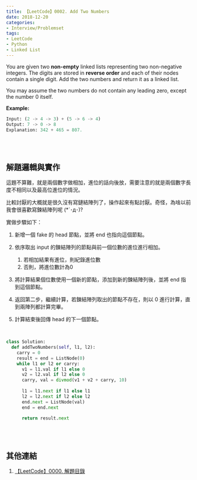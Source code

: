 ```yaml
---
title: 【LeetCode】0002. Add Two Numbers
date: 2018-12-20
categories:
- Interview/Problemset
tags:
- LeetCode
- Python
- Linked List
--- 
```


You are given two **non-empty** linked lists representing two non-negative integers. The digits are stored in **reverse order** and each of their nodes contain a single digit. Add the two numbers and return it as a linked list.

You may assume the two numbers do not contain any leading zero, except the number 0 itself.
<!--more-->

**Example:**
```python
Input: (2 -> 4 -> 3) + (5 -> 6 -> 4)
Output: 7 -> 0 -> 8
Explanation: 342 + 465 = 807.
```

<br><br>

## 解題邏輯與實作
這題不算難，就是兩個數字做相加，進位的話向後放，需要注意的就是兩個數字長度不相同以及最高位進位的情況。

比較討厭的大概就是很久沒有寫鏈結陣列了，操作起來有點討厭。奇怪，為啥以前我會很喜歡寫鍊結陣列呢 (*´･д･)?
<br>

實做步驟如下：
1. 新增一個 fake 的 head 節點，並將 end 也指向這個節點。

2. 依序取出 input 的鍊結陣列的節點與前一個位數的進位進行相加。
	1. 若相加結果有進位，則紀錄進位數
	2. 否則，將進位數計為0

3. 將計算結果個位數使用一個新的節點，添加到新的鍊結陣列後，並將 end 指到這個節點。

4. 返回第二步，繼續計算，若鍊結陣列取出的節點不存在，則以 0 進行計算，直到兩陣列都計算完畢。


5. 計算結束後回傳 head 的下一個節點。
<br>

```python
class Solution:
  def addTwoNumbers(self, l1, l2):
    carry = 0
    result = end = ListNode(0)        
    while l1 or l2 or carry:
      v1 = l1.val if l1 else 0
      v2 = l2.val if l2 else 0
      carry, val = divmod(v1 + v2 + carry, 10)
                        
      l1 = l1.next if l1 else l1
      l2 = l2.next if l2 else l2
      end.next = ListNode(val)
      end = end.next
            
      return result.next
```


<br><br>

## 其他連結
1. [【LeetCode】0000. 解題目錄](/interview/problemset/2018/12/19/LeetCode-0000-Contents/)